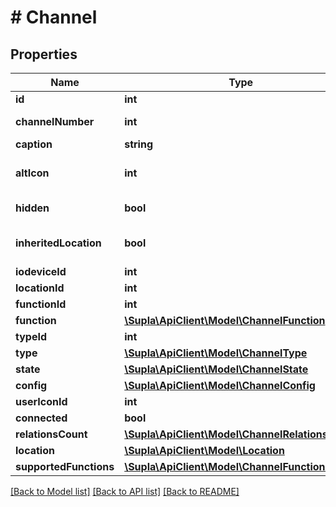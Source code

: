 # # Channel

## Properties

Name | Type | Description | Notes
------------ | ------------- | ------------- | -------------
**id** | **int** | Identifier | [optional]
**channelNumber** | **int** | Channel ordinal number in its IO Device | [optional]
**caption** | **string** | Caption | [optional]
**altIcon** | **int** | Chosen alternative icon idenifier. Should not be greater than the &#x60;funciton.maxAlternativeIconIndex&#x60;. | [optional]
**hidden** | **bool** | Whether this channel is shown on client apps or not | [optional]
**inheritedLocation** | **bool** | Whether this channel inherits its IO Device&#39;s location (&#x60;true&#x60;) or not (&#x60;false&#x60;) | [optional]
**iodeviceId** | **int** |  | [optional]
**locationId** | **int** |  | [optional]
**functionId** | **int** |  | [optional]
**function** | [**\Supla\ApiClient\Model\ChannelFunction**](ChannelFunction.md) |  | [optional]
**typeId** | **int** |  | [optional]
**type** | [**\Supla\ApiClient\Model\ChannelType**](ChannelType.md) |  | [optional]
**state** | [**\Supla\ApiClient\Model\ChannelState**](ChannelState.md) |  | [optional]
**config** | [**\Supla\ApiClient\Model\ChannelConfig**](ChannelConfig.md) |  | [optional]
**userIconId** | **int** |  | [optional]
**connected** | **bool** |  | [optional]
**relationsCount** | [**\Supla\ApiClient\Model\ChannelRelationsCount**](ChannelRelationsCount.md) |  | [optional]
**location** | [**\Supla\ApiClient\Model\Location**](Location.md) |  | [optional]
**supportedFunctions** | [**\Supla\ApiClient\Model\ChannelFunction[]**](ChannelFunction.md) |  | [optional]

[[Back to Model list]](../../README.md#models) [[Back to API list]](../../README.md#endpoints) [[Back to README]](../../README.md)
